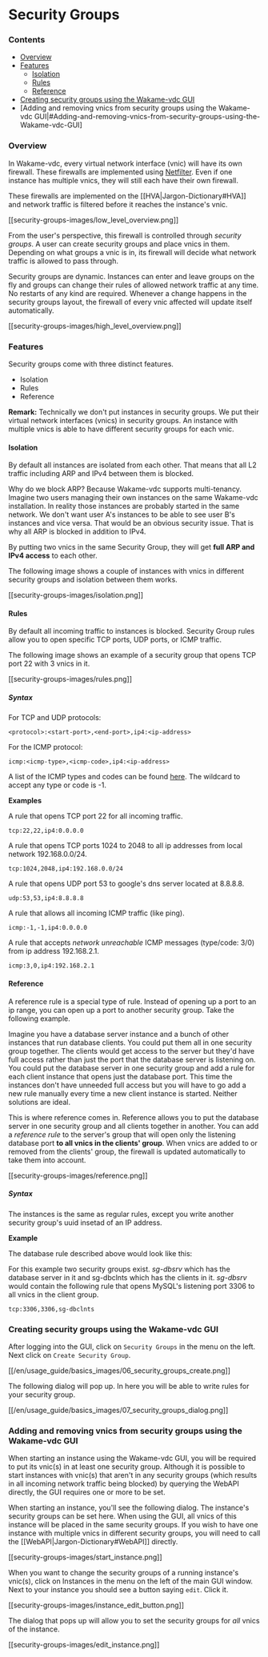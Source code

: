 # Security Groups

### Contents

* [Overview](#Overview)
* [Features](#Features)
  - [Isolation](#Isolation)
  - [Rules](#Rules)
  - [Reference](#Reference)
* [Creating security groups using the Wakame-vdc GUI](#Creating-security-groups-using-the-Wakame-vdc-GUI)
* [Adding and removing vnics from security groups using the Wakame-vdc GUI|#Adding-and-removing-vnics-from-security-groups-using-the-Wakame-vdc-GUI]

### Overview

In Wakame-vdc, every virtual network interface (vnic) will have its own firewall. These firewalls are implemented using [Netfilter](http://www.netfilter.org). Even if one instance has multiple vnics, they will still each have their own firewall.

These firewalls are implemented on the [[HVA|Jargon-Dictionary#HVA]] and network traffic is filtered before it reaches the instance's vnic.

[[security-groups-images/low_level_overview.png]]

From the user's perspective, this firewall is controlled through *security groups*. A user can create security groups and place vnics in them. Depending on what groups a vnic is in, its firewall will decide what network traffic is allowed to pass through.

Security groups are dynamic. Instances can enter and leave groups on the fly and groups can change their rules of allowed network traffic at any time. No restarts of any kind are required. Whenever a change happens in the security groups layout, the firewall of every vnic affected will update itself automatically.

[[security-groups-images/high_level_overview.png]]

### Features

Security groups come with three distinct features.

* Isolation
* Rules
* Reference

**Remark:** Technically we don't put instances in security groups. We put their virtual network interfaces (vnics) in security groups. An instance with multiple vnics is able to have different security groups for each vnic.

#### Isolation

By default all instances are isolated from each other. That means that all L2 traffic including ARP and IPv4 between them is blocked.

Why do we block ARP? Because Wakame-vdc supports multi-tenancy. Imagine two users managing their own instances on the same Wakame-vdc installation. In reality those instances are probably started in the same network. We don't want user A's instances to be able to see user B's instances and vice versa. That would be an obvious security issue. That is why all ARP is blocked in addition to IPv4.

By putting two vnics in the same Security Group, they will get **full ARP and IPv4 access** to each other.

The following image shows a couple of instances with vnics in different security groups and isolation between them works.

[[security-groups-images/isolation.png]]

#### Rules

By default all incoming traffic to instances is blocked. Security Group rules allow you to open specific TCP ports, UDP ports, or ICMP traffic.

The following image shows an example of a security group that opens TCP port 22 with 3 vnics in it.

[[security-groups-images/rules.png]]

##### Syntax

For TCP and UDP protocols:

    <protocol>:<start-port>,<end-port>,ip4:<ip-address>

For the ICMP protocol:

    icmp:<icmp-type>,<icmp-code>,ip4:<ip-address>

A list of the ICMP types and codes can be found [here](http://www.faqs.org/docs/iptables/icmptypes.html). The wildcard to accept any type or code is -1.

**Examples**

A rule that opens TCP port 22 for all incoming traffic.

    tcp:22,22,ip4:0.0.0.0

A rule that opens TCP ports 1024 to 2048 to all ip addresses from local network 192.168.0.0/24.

    tcp:1024,2048,ip4:192.168.0.0/24

A rule that opens UDP port 53 to google's dns server located at 8.8.8.8.

    udp:53,53,ip4:8.8.8.8

A rule that allows all incoming ICMP traffic (like ping).

    icmp:-1,-1,ip4:0.0.0.0

A rule that accepts *network unreachable* ICMP messages (type/code: 3/0) from ip address 192.168.2.1.

    icmp:3,0,ip4:192.168.2.1

#### Reference

A reference rule is a special type of rule. Instead of opening up a port to an ip range, you can open up a port to another security group. Take the following example.

Imagine you have a database server instance and a bunch of other instances that run database clients. You could put them all in one security group together. The clients would get access to the server but they'd have full access rather than just the port that the database server is listening on. You could put the database server in one security group and add a rule for each client instance that opens just the database port. This time the instances don't have unneeded full access but you will have to go add a new rule manually every time a new client instance is started. Neither solutions are ideal.

This is where reference comes in. Reference allows you to put the database server in one security group and all clients together in another. You can add a *reference rule* to the server's group that will open only the listening database port **to all vnics in the clients' group**. When vnics are added to or removed from the clients' group, the firewall is updated automatically to take them into account.

[[security-groups-images/reference.png]]

##### Syntax

The instances is the same as regular rules, except you write another security group's uuid insetad of an IP address.

**Example**

The database rule described above would look like this:

For this example two security groups exist. *sg-dbsrv* which has the database server in it and sg-dbclnts which has the clients in it. *sg-dbsrv* would contain the following rule that opens MySQL's listening port 3306 to all vnics in the client group.

    tcp:3306,3306,sg-dbclnts

### Creating security groups using the Wakame-vdc GUI

After logging into the GUI, click on `Security Groups` in the menu on the left. Next click on `Create Security Group`.

[[/en/usage_guide/basics_images/06_security_groups_create.png]]

The following dialog will pop up. In here you will be able to write rules for your security group.

[[/en/usage_guide/basics_images/07_security_groups_dialog.png]]

### Adding and removing vnics from security groups using the Wakame-vdc GUI

When starting an instance using the Wakame-vdc GUI, you will be required to put its vnic(s) in at least one security group. Although it is possible to start instances with vnic(s) that aren't in any security groups (which results in all incoming network traffic being blocked) by querying the WebAPI directly, the GUI requires one or more to be set.

When starting an instance, you'll see the following dialog. The instance's security groups can be set here. When using the GUI, all vnics of this instance will be placed in the same security groups. If you wish to have one instance with multiple vnics in different security groups, you will need to call the [[WebAPI|Jargon-Dictionary#WebAPI]] directly.

[[security-groups-images/start_instance.png]]

When you want to change the security groups of a running instance's vnic(s), click on Instances in the menu on the left of the main GUI window. Next to your instance you should see a button saying `edit`. Click it.

[[security-groups-images/instance_edit_button.png]]

The dialog that pops up will allow you to set the security groups for *all* vnics of the instance.

[[security-groups-images/edit_instance.png]]
